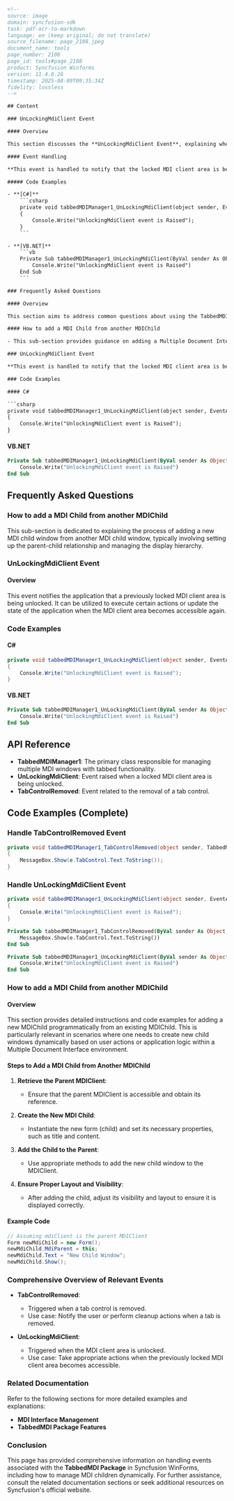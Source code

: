```html
<!-- 
source: image
domain: syncfusion-sdk
task: pdf-ocr-to-markdown
language: en (keep original; do not translate)
source_filename: page_2108.jpeg
document_name: tools
page_number: 2108
page_id: tools#page_2108
product: Syncfusion Winforms
version: 11.4.0.26
timestamp: 2025-08-09T09:35:34Z
fidelity: lossless
-->

## Content

### UnLockingMdiClient Event

#### Overview

This section discusses the **UnLockingMdiClient Event**, explaining when it is raised and how it notifies the application about the unlocking of the locked MDI client area.

#### Event Handling

**This event is handled to notify that the locked MDI client area is being unlocked.**

##### Code Examples

- **[C#]**
    ```csharp
    private void tabbedMDIManager1_UnLockingMdiClient(object sender, EventArgs e)
    {
        Console.Write("UnlockingMdiClient event is Raised");
    }
    ```

- **[VB.NET]**
    ```vb
    Private Sub tabbedMDIManager1_UnLockingMdiClient(ByVal sender As Object, ByVal e As EventArgs)
        Console.Write("UnlockingMdiClient event is Raised")
    End Sub
    ```

### Frequently Asked Questions

#### Overview

This section aims to address common questions about using the TabbedMDI Package, helping users become more familiar with its features and functionalities.

#### How to add a MDI Child from another MDIChild

- This sub-section provides guidance on adding a Multiple Document Interface (MDI) Child from another MDIChild, which is particularly useful for managing child windows within a multiple-document environment.

### UnLockingMdiClient Event

**This event is handled to notify that the locked MDI client area is being unlocked.**

### Code Examples

#### C#

```csharp
private void tabbedMDIManager1_UnLockingMdiClient(object sender, EventArgs e)
{
    Console.Write("UnlockingMdiClient event is Raised");
}
```

#### VB.NET

```vb
Private Sub tabbedMDIManager1_UnLockingMdiClient(ByVal sender As Object, ByVal e As EventArgs)
    Console.Write("UnlockingMdiClient event is Raised")
End Sub
```

## Frequently Asked Questions

### How to add a MDI Child from another MDIChild

This sub-section is dedicated to explaining the process of adding a new MDI child window from another MDI child window, typically involving setting up the parent-child relationship and managing the display hierarchy.

### UnLockingMdiClient Event

#### Overview

This event notifies the application that a previously locked MDI client area is being unlocked. It can be utilized to execute certain actions or update the state of the application when the MDI client area becomes accessible again.

### Code Examples

#### C#

```csharp
private void tabbedMDIManager1_UnLockingMdiClient(object sender, EventArgs e)
{
    Console.Write("UnlockingMdiClient event is Raised");
}
```

#### VB.NET

```vb
Private Sub tabbedMDIManager1_UnLockingMdiClient(ByVal sender As Object, ByVal e As EventArgs)
    Console.Write("UnlockingMdiClient event is Raised")
End Sub
```

## API Reference

- **TabbedMDIManager1**: The primary class responsible for managing multiple MDI windows with tabbed functionality.
- **UnLockingMdiClient**: Event raised when a locked MDI client area is being unlocked.
- **TabControlRemoved**: Event related to the removal of a tab control.

## Code Examples (Complete)

### Handle TabControlRemoved Event

```csharp
private void tabbedMDIManager1_TabControlRemoved(object sender, TabbedMDITabControlEventArgs e)
{
    MessageBox.Show(e.TabControl.Text.ToString());
}
```

### Handle UnLockingMdiClient Event

```csharp
private void tabbedMDIManager1_UnLockingMdiClient(object sender, EventArgs e)
{
    Console.Write("UnlockingMdiClient event is Raised");
}
```

```vb
Private Sub tabbedMDIManager1_TabControlRemoved(ByVal sender As Object, ByVal e As TabbedMDITabControlEventArgs)
    MessageBox.Show(e.TabControl.Text.ToString())
End Sub

Private Sub tabbedMDIManager1_UnLockingMdiClient(ByVal sender As Object, ByVal e As EventArgs)
    Console.Write("UnlockingMdiClient event is Raised")
End Sub
```

### How to add a MDI Child from another MDIChild

#### Overview

This section provides detailed instructions and code examples for adding a new MDIChild programmatically from an existing MDIChild. This is particularly relevant in scenarios where one needs to create new child windows dynamically based on user actions or application logic within a Multiple Document Interface environment.

#### Steps to Add a MDI Child from Another MDIChild

1. **Retrieve the Parent MDIClient**:
    - Ensure that the parent MDIClient is accessible and obtain its reference.
   
2. **Create the New MDI Child**:
    - Instantiate the new form (child) and set its necessary properties, such as title and content.

3. **Add the Child to the Parent**:
    - Use appropriate methods to add the new child window to the MDIClient.

4. **Ensure Proper Layout and Visibility**:
    - After adding the child, adjust its visibility and layout to ensure it is displayed correctly.

#### Example Code

```csharp
// Assuming mdiClient is the parent MDIClient
Form newMdiChild = new Form();
newMdiChild.MdiParent = this;
newMdiChild.Text = "New Child Window";
newMdiChild.Show();
```

### Comprehensive Overview of Relevant Events

- **TabControlRemoved**:
    - Triggered when a tab control is removed.
    - Use case: Notify the user or perform cleanup actions when a tab is removed.

- **UnLockingMdiClient**:
    - Triggered when the MDI client area is unlocked.
    - Use case: Take appropriate actions when the previously locked MDI client area becomes accessible.

### Related Documentation

Refer to the following sections for more detailed examples and explanations:

- **MDI Interface Management**
- **TabbedMDI Package Features**

### Conclusion

This page has provided comprehensive information on handling events associated with the **TabbedMDI Package** in Syncfusion WinForms, including how to manage MDI children dynamically. For further assistance, consult the related documentation sections or seek additional resources on Syncfusion's official website.

<!-- tags: [Syncfusion Winforms, TabbedMDI Package, MDIChild, Multiple Document Interface, Event Handling] keywords: [TabbedMDIManager1, UnLockingMdiClient, TabControlRemoved, MDI Child] -->
```